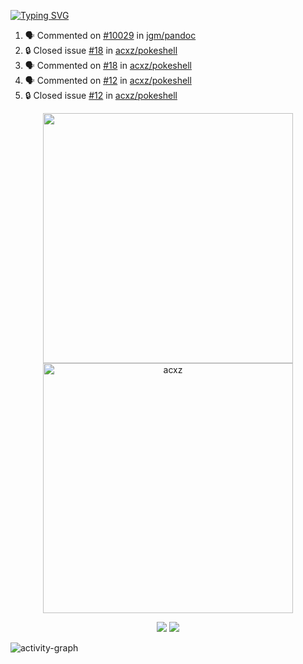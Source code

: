 [![Typing SVG](https://readme-typing-svg.herokuapp.com?size=16&color=AFFFA3&multiline=true&height=75&lines=contributing+to+robotics%2Fae%2Fml%2Fgpu;packaging+it+for+archlinux;ricer)](https://git.io/typing-svg)

<!--START_SECTION:activity-->
1. 🗣 Commented on [#10029](https://github.com/jgm/pandoc/pull/10029#issuecomment-2366843800) in [jgm/pandoc](https://github.com/jgm/pandoc)
2. 🔒 Closed issue [#18](https://github.com/acxz/pokeshell/issues/18) in [acxz/pokeshell](https://github.com/acxz/pokeshell)
3. 🗣 Commented on [#18](https://github.com/acxz/pokeshell/issues/18#issuecomment-2365349417) in [acxz/pokeshell](https://github.com/acxz/pokeshell)
4. 🗣 Commented on [#12](https://github.com/acxz/pokeshell/issues/12#issuecomment-2365349054) in [acxz/pokeshell](https://github.com/acxz/pokeshell)
5. 🔒 Closed issue [#12](https://github.com/acxz/pokeshell/issues/12) in [acxz/pokeshell](https://github.com/acxz/pokeshell)
<!--END_SECTION:activity-->

<p align="center">
  <img width="400em" src=https://github-readme-stats.vercel.app/api?username=acxz&include_all_commits=true&show_icons=true />
  <img width="400em" src="https://github-readme-streak-stats.herokuapp.com/?user=acxz&" alt="acxz" />
</p>

<p align="center">
  <img src=https://github-readme-stats.vercel.app/api/top-langs/?username=acxz&layout=compact />
  <img src=https://github-profile-trophy.vercel.app/?username=acxz&row=2&column=4 />
</p>

![activity-graph](https://github-readme-activity-graph.vercel.app/graph?username=acxz&bg_color=053c4a&color=ffffff&line=76c533&point=8f2fe1&area=true&hide_border=true&hide_title=true)
